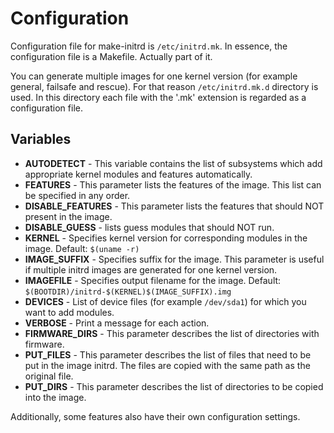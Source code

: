 # Configuration

Configuration file for make-initrd is `/etc/initrd.mk`. In essence, the configuration file is a Makefile.  Actually part of it.

You can generate multiple images for one kernel version (for example general, failsafe and rescue). For that reason `/etc/initrd.mk.d` directory is used.  In this directory each file with the '.mk' extension is regarded as a configuration file.

## Variables

- **AUTODETECT** - This variable contains the list of subsystems which add appropriate kernel modules and features automatically.
- **FEATURES** - This parameter lists the features of the image. This list can be specified in any order.
- **DISABLE_FEATURES** - This parameter lists the features that should NOT present in the image.
- **DISABLE_GUESS** - lists guess modules that should NOT run.
- **KERNEL** - Specifies kernel version for corresponding modules in the image.
Default: `$(uname -r)`
- **IMAGE_SUFFIX** - Specifies suffix for the image. This parameter is useful if multiple initrd images are generated for one kernel version.
- **IMAGEFILE** - Specifies output filename for the image.
Default: `$(BOOTDIR)/initrd-$(KERNEL)$(IMAGE_SUFFIX).img`
- **DEVICES** - List of device files (for example `/dev/sda1`) for which you want to add modules.
- **VERBOSE** - Print a message for each action.
- **FIRMWARE_DIRS** - This parameter describes the list of directories with firmware.
- **PUT_FILES** - This parameter describes the list of files that need to be put in the image initrd.  The files are copied with the same path as the original file.
- **PUT_DIRS** - This parameter describes the list of directories to be copied into the image.

Additionally, some features also have their own configuration settings.
